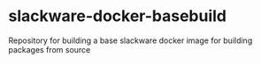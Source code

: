 # slackware-docker-basebuild
Repository for building a base slackware docker image for building packages from source
